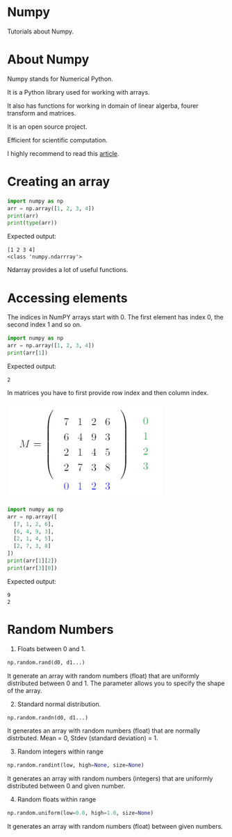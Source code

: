 # Numpy
Tutorials about Numpy.

<h1>About Numpy</h1>
Numpy stands for Numerical Python.

It is a Python library used for working with arrays.

It also has functions for working in domain of linear algerba, fourer transform and matrices.

It is an open source project.

Efficient for scientific computation.

I highly recommend to read this <a href="https://betterprogramming.pub/numpy-illustrated-the-visual-guide-to-numpy-3b1d4976de1d">article</a>. 

<h1>Creating an array</h1>

```Python
import numpy as np
arr = np.array([1, 2, 3, 4])
print(arr)
print(type(arr))
```

Expected output:

```
[1 2 3 4]
<class 'numpy.ndarrray'>
```

Ndarray provides a lot of useful functions.

<h1>Accessing elements </h1>

The indices in NumPY arrays start with 0. The first element has index 0, the second index 1 and so on.

```Python
import numpy as np
arr = np.array([1, 2, 3, 4])
print(arr[1])
```

Expected output:

```
2
```

In matrices you have to first provide row index and then column index.

![Matrix](https://github.com/djeada/Numpy/blob/main/resources/matrix.png)


```Python
import numpy as np
arr = np.array([
  [7, 1, 2, 6], 
  [6, 4, 9, 3], 
  [2, 1, 4, 5], 
  [2, 7, 3, 8]
])
print(arr[1][2])
print(arr[3][0])
```

Expected output:

```
9
2
```

<h1>Random Numbers</h1>

1. Floats between 0 and 1.

```Python
np.random.rand(d0, d1...)
```
  It generate an array with random numbers (float) that are uniformly distributed between 0 and 1.
  The parameter allows you to specify the shape of the array.
  
2. Standard normal distribution.

```Python
np.random.randn(d0, d1...)
```
  It generates an array with random numbers (float) that are normally distrbuted. Mean = 0, Stdev (standard deviation) = 1.
  
3. Random integers within range

```Python
np.random.randint(low, high=None, size=None)
```

It generates an array with random numbers (integers) that are uniformly distributed between 0 and given number.

4. Random floats within range

```Python
np.random.uniform(low=0.0, high=1.0, size=None)
```

It generates an array with random numbers (float) between given numbers.


